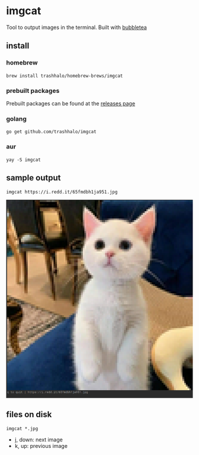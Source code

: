 # imgcat

Tool to output images in the terminal. Built with [bubbletea](https://github.com/charmbracelet/bubbletea)

## install

### homebrew

```
brew install trashhalo/homebrew-brews/imgcat
```

### prebuilt packages

Prebuilt packages can be found at the [releases page](https://github.com/trashhalo/imgcat/releases)

### golang

```
go get github.com/trashhalo/imgcat
```

### aur

```
yay -S imgcat
```

## sample output
```
imgcat https://i.redd.it/65fmdbh1ja951.jpg
```

![sample](./sample.png)

## files on disk

```
imgcat *.jpg
```

- j, down: next image
- k, up: previous image
